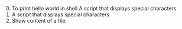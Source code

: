 0. To print hello world in shell
A script that displays special characters
1. A script that displays special characters
2. Show content of a file
